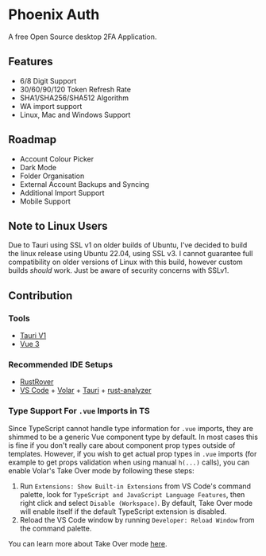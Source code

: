 # Phoenix Auth

A free Open Source desktop 2FA Application.

## Features

- 6/8 Digit Support
- 30/60/90/120 Token Refresh Rate
- SHA1/SHA256/SHA512 Algorithm
- WA import support
- Linux, Mac and Windows Support

## Roadmap

- Account Colour Picker
- Dark Mode
- Folder Organisation
- External Account Backups and Syncing
- Additional Import Support
- Mobile Support

## Note to Linux Users

Due to Tauri using SSL v1 on older builds of Ubuntu, I've decided to build the linux release using Ubuntu 22.04, using SSL v3. I cannot guarantee full compatibility on older versions of Linux with this build, however custom builds _should_ work. Just be aware of security concerns with SSLv1.

## Contribution

### Tools

- [Tauri V1](https://tauri.app/)
- [Vue 3](https://vuejs.org/)

### Recommended IDE Setups

- [RustRover](https://www.jetbrains.com/rust/)
- [VS Code](https://code.visualstudio.com/) + [Volar](https://marketplace.visualstudio.com/items?itemName=Vue.volar) + [Tauri](https://marketplace.visualstudio.com/items?itemName=tauri-apps.tauri-vscode) + [rust-analyzer](https://marketplace.visualstudio.com/items?itemName=rust-lang.rust-analyzer)

### Type Support For `.vue` Imports in TS

Since TypeScript cannot handle type information for `.vue` imports, they are shimmed to be a generic Vue component type by default. In most cases this is fine if you don't really care about component prop types outside of templates. However, if you wish to get actual prop types in `.vue` imports (for example to get props validation when using manual `h(...)` calls), you can enable Volar's Take Over mode by following these steps:

1. Run `Extensions: Show Built-in Extensions` from VS Code's command palette, look for `TypeScript and JavaScript Language Features`, then right click and select `Disable (Workspace)`. By default, Take Over mode will enable itself if the default TypeScript extension is disabled.
2. Reload the VS Code window by running `Developer: Reload Window` from the command palette.

You can learn more about Take Over mode [here](https://github.com/johnsoncodehk/volar/discussions/471).
